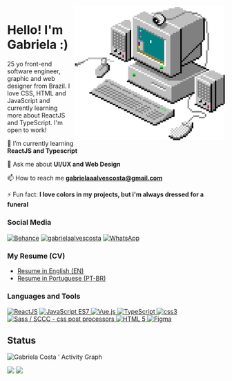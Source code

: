 <img src='https://github.com/gabrielaalvescosta/gabrielaalvescosta/blob/main/gabrielaalvescosta.gif?raw=true' alt='PC' align="right" width="350px" height="auto" />
<h1>Hello! I'm Gabriela :)</h1>
<p>25 yo front-end software engineer, graphic and web designer from Brazil. I love CSS, HTML and JavaScript and currently learning more about ReactJS and TypeScript. I'm open to work!</p>



🌱 I’m currently learning **ReactJS and Typescript**

💬 Ask me about **UI/UX and Web Design**

📫 How to reach me **gabrielaaalvescosta@gmail.com**

⚡ Fun fact: **I love colors in my projects, but i'm always dressed for a funeral**


### Social Media
<p>
<a href="https://www.behance.net/gabrielaalvescosta" target="blank"><img align="center" src="https://img.shields.io/badge/Behance-0054F7?style=for-the-badge&logo=behance&logoColor=white" alt="Behance" /></a>  <a href="https://linkedin.com/in/gabrielaalvescosta" target="blank"><img align="center" src="https://img.shields.io/badge/LinkedIn-0077B5?style=for-the-badge&logo=linkedin&logoColor=white" alt="gabrielaalvescosta" /></a>  <a href="https://api.whatsapp.com/send?phone=5511957914246" target="blank"><img align="center" src="https://img.shields.io/badge/WhatsApp-25D366?style=for-the-badge&logo=whatsapp&logoColor=white" alt="WhatsApp" /></a> 
</p>


### My Resume (CV)
* [Resume in English (EN)](https://github.com/gabrielaalvescosta/gabrielaalvescosta/blob/main/resumes/gabriela-costa-software-engineer-en.pdf)
* [Resume in Portuguese (PT-BR)](https://github.com/gabrielaalvescosta/gabrielaalvescosta/blob/main/resumes/gabriela-costa-software-engineer-pt-br.pdf)


### Languages and Tools
<a href="https://pt-br.reactjs.org/" target="_blank" rel="noreferrer"> <img src="https://img.shields.io/badge/React-20232A?style=for-the-badge&logo=react&logoColor=61DAFB" alt="ReactJS" /></a> <a href="https://developer.mozilla.org/pt-BR/docs/Web/JavaScript/" target="_blank" rel="noreferrer"> <img src="https://img.shields.io/badge/JavaScript-323330?style=for-the-badge&logo=javascript&logoColor=F7DF1E" alt="JavaScript ES7"/> </a> <a href="https://vuejs.org/" target="_blank" rel="noreferrer"> <img src="https://img.shields.io/badge/Vue.js-35495E?style=for-the-badge&logo=vuedotjs&logoColor=4FC08D" alt="Vue.js"/> </a> <a href="https://www.typescriptlang.org/" target="_blank" rel="noreferrer"> <img src="https://img.shields.io/badge/TypeScript-007ACC?style=for-the-badge&logo=typescript&logoColor=white" alt="TypeScript" /> </a> <a href="https://www.w3schools.com/css/" target="_blank" rel="noreferrer"> <img src="https://img.shields.io/badge/CSS3-1572B6?style=for-the-badge&logo=css3&logoColor=white" alt="css3"/> </a> <a href="https://sass-lang.com/documentation/syntax" target="_blank" rel="noreferrer"> <img src="https://img.shields.io/badge/Sass-CC6699?style=for-the-badge&logo=sass&logoColor=white" alt="Sass  / SCCC - css post processors"/> </a> <a href="https://developer.mozilla.org/pt-BR/docs/Web/HTML/Element" target="_blank" rel="noreferrer"> <img src="https://img.shields.io/badge/HTML5-E34F26?style=for-the-badge&logo=html5&logoColor=white" alt="HTML 5"/> </a> <a href="https://www.figma.com/" target="_blank" rel="noreferrer"> <img src="https://img.shields.io/badge/Figma-F24E1E?style=for-the-badge&logo=figma&logoColor=white" alt="Figma" /> </a>
<h2> Status</h2>

![Gabriela Costa ' Activity Graph](https://activity-graph.herokuapp.com/graph?username=gabrielaalvescosta&custom_title=Gabriela%20Contribution%20Graph&theme=dracula&bg_color=282A36&hide_border=true&line=C6538C&point=F1E05A)

<p align="left">
   <img width="49.75%" src="https://github-readme-stats.vercel.app/api?username=gabrielaalvescosta&show_icons=true&theme=dracula&hide_border=true" />
    <img width="49.75%" src="https://github-readme-stats.vercel.app/api/top-langs?username=gabrielaalvescosta&show_icons=true&theme=dracula&hide_border=true&locale=en&layout=compact" />
  </a>
</p>
<br>
